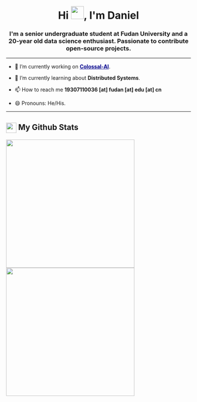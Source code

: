 

<h1 align="center">Hi <a href="https://super-dainiu.github.io"><img src="https://media.giphy.com/media/hvRJCLFzcasrR4ia7z/giphy.gif" width="35px"></a>, I'm Daniel</h1>
<h3 align="center">I'm a senior undergraduate student at Fudan University and a 20-year old data science enthusiast. Passionate to contribute open-source projects.</h3>

---

- 🔭 I’m currently working on <strong><a href="https://colossalai.org/" style="color: darkblue">Colossal-AI</a></strong>.

- 🌱 I’m currently learning about **Distributed Systems**.

- 📫 How to reach me **19307110036 [at] fudan [at] edu [at] cn**

- 😄 Pronouns: He/His.


---

<h2><img src="https://emojis.slackmojis.com/emojis/images/1579216111/7550/pikachu_wave.gif?1579216111" align="center" width="28" /> My Github Stats</h2></summary>

<img src = "https://github-readme-stats.vercel.app/api?username=super-dainiu&show_icons=true&count_private=true&theme=vue&hide=issues&line_height=30" width="350px"><img src = "https://github-readme-streak-stats.herokuapp.com/?user=super-dainiu" width="350px">